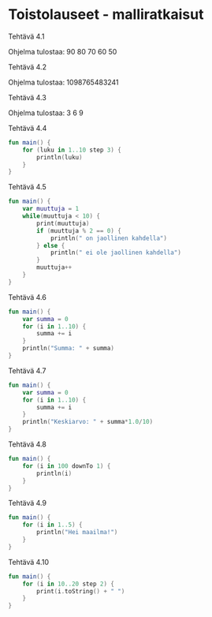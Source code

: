 # Toistolauseet - malliratkaisut

Tehtävä 4.1

Ohjelma tulostaa:
90
80
70
60
50

Tehtävä 4.2

Ohjelma tulostaa: 1098765483241

Tehtävä 4.3

Ohjelma tulostaa:
3
6
9

Tehtävä 4.4

```kotlin
fun main() {
    for (luku in 1..10 step 3) {
   		println(luku)
    }
}
```

Tehtävä 4.5

```kotlin
fun main() {
    var muuttuja = 1
    while(muuttuja < 10) {
        print(muuttuja)
        if (muuttuja % 2 == 0) {
            println(" on jaollinen kahdella")
        } else {
            println(" ei ole jaollinen kahdella")
        }
        muuttuja++
    }
}
```

Tehtävä 4.6

```kotlin
fun main() {
    var summa = 0
    for (i in 1..10) {
    	summa += i
    }
    println("Summa: " + summa)
}
```

Tehtävä 4.7

```kotlin
fun main() {
    var summa = 0
    for (i in 1..10) {
    	summa += i
	}
    println("Keskiarvo: " + summa*1.0/10)
}
```

Tehtävä 4.8

```kotlin
fun main() {
    for (i in 100 downTo 1) {
    	println(i)
    }
}
```

Tehtävä 4.9

```kotlin
fun main() {
    for (i in 1..5) {
    	println("Hei maailma!")
	}
}
```

Tehtävä 4.10

```kotlin
fun main() {
    for (i in 10..20 step 2) {
    	print(i.toString() + " ")
	}
}
```
